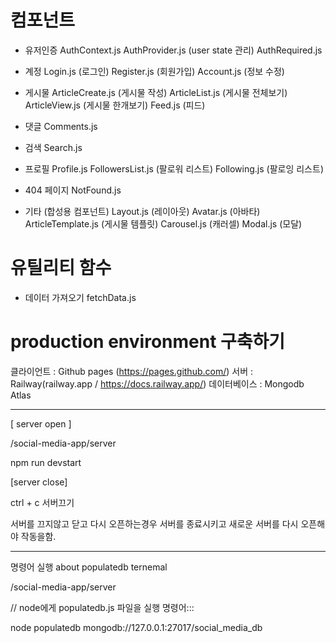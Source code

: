 # 컴포넌트 
- 유저인증
AuthContext.js
AuthProvider.js (user state 관리)
AuthRequired.js

- 계정
Login.js (로그인)
Register.js (회원가입)
Account.js (정보 수정)

- 게시물
ArticleCreate.js (게시물 작성)
ArticleList.js (게시물 전체보기)
ArticleView.js (게시물 한개보기)
Feed.js (피드)

- 댓글
Comments.js

- 검색
Search.js

- 프로필
Profile.js
FollowersList.js (팔로워 리스트)
Following.js (팔로잉 리스트)

- 404 페이지
NotFound.js

- 기타 (합성용 컴포넌트)
Layout.js (레이아웃)
Avatar.js (아바타)
ArticleTemplate.js (게시물 템플릿)
Carousel.js (캐러셀)
Modal.js (모달)

# 유틸리티 함수
- 데이터 가져오기
fetchData.js

# production environment 구축하기

클라이언트 : Github pages (https://pages.github.com/)
서버 : Railway(railway.app / https://docs.railway.app/)
데이터베이스 : Mongodb Atlas 

------------------
[ server open ]

/social-media-app/server

npm run devstart

[server close]

ctrl + c 서버끄기

서버를 끄지않고 닫고 다시 오픈하는경우 
서버를 종료시키고 새로운 서버를 다시 오픈해야 작동을함. 





------------------

명령어 실행 about populatedb 
ternemal

/social-media-app/server

// node에게 populatedb.js 파일을 실행
명령어:::

node populatedb mongodb://127.0.0.1:27017/social_media_db
